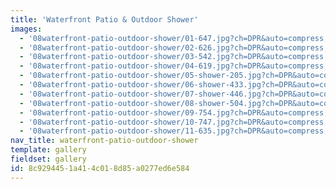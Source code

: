```yaml
---
title: 'Waterfront Patio & Outdoor Shower'
images:
  - '08waterfront-patio-outdoor-shower/01-647.jpg?ch=DPR&auto=compress,enhance,format&w=475&h=300'
  - '08waterfront-patio-outdoor-shower/02-626.jpg?ch=DPR&auto=compress,enhance,format&w=475&h=300'
  - '08waterfront-patio-outdoor-shower/03-542.jpg?ch=DPR&auto=compress,enhance,format&w=475&h=300'
  - '08waterfront-patio-outdoor-shower/04-619.jpg?ch=DPR&auto=compress,enhance,format&w=475&h=300'
  - '08waterfront-patio-outdoor-shower/05-shower-205.jpg?ch=DPR&auto=compress,enhance,format&w=475&h=300'
  - '08waterfront-patio-outdoor-shower/06-shower-433.jpg?ch=DPR&auto=compress,enhance,format&w=475&h=300'
  - '08waterfront-patio-outdoor-shower/07-shower-446.jpg?ch=DPR&auto=compress,enhance,format&w=475&h=300'
  - '08waterfront-patio-outdoor-shower/08-shower-504.jpg?ch=DPR&auto=compress,enhance,format&w=475&h=300'
  - '08waterfront-patio-outdoor-shower/09-754.jpg?ch=DPR&auto=compress,enhance,format&w=475&h=300'
  - '08waterfront-patio-outdoor-shower/10-747.jpg?ch=DPR&auto=compress,enhance,format&w=475&h=300'
  - '08waterfront-patio-outdoor-shower/11-635.jpg?ch=DPR&auto=compress,enhance,format&w=475&h=300'
nav_title: waterfront-patio-outdoor-shower
template: gallery
fieldset: gallery
id: 8c929445-1a41-4c01-8d85-a0277ed6e584
---
```


